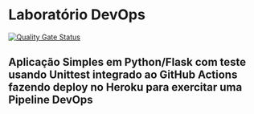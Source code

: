 # Laboratório DevOps

[![Quality Gate Status](https://sonarcloud.io/api/project_badges/measure?project=devopslab-leonardoavelino&metric=alert_status)](https://sonarcloud.io/summary/new_code?id=devopslab-leonardoavelino)

## Aplicação Simples em Python/Flask com teste usando Unittest integrado ao GitHub Actions fazendo deploy no Heroku para exercitar uma Pipeline DevOps
